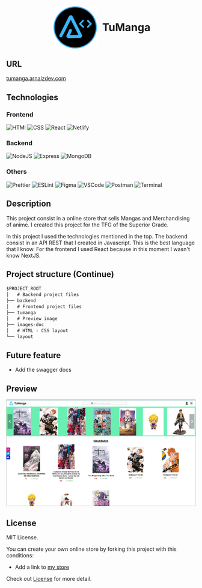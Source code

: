 <h1 style="display:flex;width=100%;justify-content:center;align-items:center;gap: 15px"><img src="./layout/assets/images/BrandT2.png" alt="arnaizDev brand" style="width:120px" /> TuManga</h1>

## URL

[tumanga.arnaizdev.com](https://tumanga.arnaizdev.com)

## Technologies

### Frontend

![HTMl](https://shields.io/badge/HTML-orange?style=for-the-badge&logo=HTML5&logoColor=fff)
![CSS](https://shields.io/badge/CSS-blue?style=for-the-badge&logo=CSS3&logoColor=fff)
![React](https://shields.io/badge/REACT-20232A?style=for-the-badge&logo=React&logoColor=61DAFB)
![Netlify](https://shields.io/badge/Netlify-000?style=for-the-badge&logo=Netlify&logoColor=00C8B7)

### Backend

![NodeJS](https://shields.io/badge/NODEJS-73c62b?style=for-the-badge&logo=Node.js&logoColor=fff)
![Express](https://shields.io/badge/EXPRESS-fff?style=for-the-badge&logo=Express&logoColor=000)
![MongoDB](https://shields.io/badge/MONGODB-85b602?style=for-the-badge&logo=MongoDB&logoColor=fff)

### Others

![Prettier](https://shields.io/badge/Prettier-F7B93E?style=for-the-badge&logo=Prettier&logoColor=000)
![ESLint](https://shields.io/badge/Eslint-4B32C3?style=for-the-badge&logo=ESLint&logoColor=fff)
![Figma](https://shields.io/badge/Figma-F24E1E?style=for-the-badge&logo=Figma&logoColor=fff)
![VSCode](https://img.shields.io/badge/Visual_Studio_Code-0078D4?style=for-the-badge&logo=visual%20studio%20code&logoColor=white)
![Postman](https://img.shields.io/badge/Postman-FF6C37?style=for-the-badge&logo=Postman&logoColor=white)
![Terminal](https://img.shields.io/badge/Terminal-241F31?style=for-the-badge&logo=GNOME%20Terminal&logoColor=white)


## Description

This project consist in a online store that sells Mangas and Merchandising of anime. I created this project for the TFG of the Superior Grade.

In this project I used the technologies mentioned in the top. 
The backend consist in an API REST that I created in Javascript. This is the best language that I know.
For the frontend I used React because in this moment I wasn't know NextJS.


## Project structure (Continue)

```
$PROJECT_ROOT
│   # Backend project files
├── backend
│   # Frontend project files
├── tumanga
│   # Preview image
├── images-doc
│   # HTML - CSS layout
└── layout
```

## Future feature

- Add the swagger docs


## Preview

![TuManga Preview](./images-doc/preview.png)


## License

MIT License.

You can create your own online store by forking this project with this conditions:

- Add a link to [my store](https://tumanga.arnaizdev.com)

Check out [License](./License.md) for more detail.
